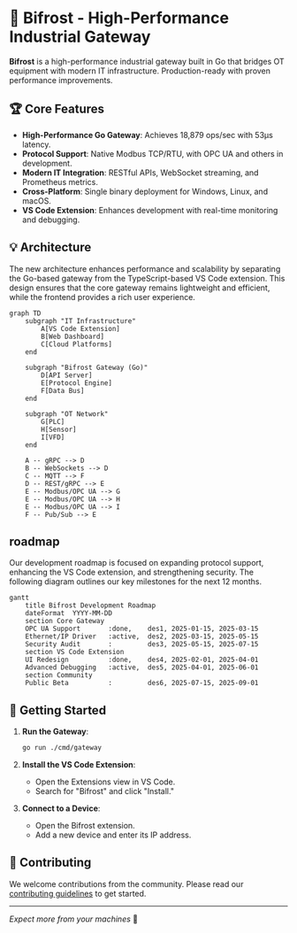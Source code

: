 # 🌉 Bifrost - High-Performance Industrial Gateway

**Bifrost** is a high-performance industrial gateway built in Go that bridges OT equipment with modern IT infrastructure. Production-ready with proven performance improvements.

## 🏆 Core Features

- **High-Performance Go Gateway**: Achieves 18,879 ops/sec with 53µs latency.
- **Protocol Support**: Native Modbus TCP/RTU, with OPC UA and others in development.
- **Modern IT Integration**: RESTful APIs, WebSocket streaming, and Prometheus metrics.
- **Cross-Platform**: Single binary deployment for Windows, Linux, and macOS.
- **VS Code Extension**: Enhances development with real-time monitoring and debugging.

## 💡 Architecture

The new architecture enhances performance and scalability by separating the Go-based gateway from the TypeScript-based VS Code extension. This design ensures that the core gateway remains lightweight and efficient, while the frontend provides a rich user experience.

```mermaid
graph TD
    subgraph "IT Infrastructure"
        A[VS Code Extension]
        B[Web Dashboard]
        C[Cloud Platforms]
    end

    subgraph "Bifrost Gateway (Go)"
        D[API Server]
        E[Protocol Engine]
        F[Data Bus]
    end

    subgraph "OT Network"
        G[PLC]
        H[Sensor]
        I[VFD]
    end

    A -- gRPC --> D
    B -- WebSockets --> D
    C -- MQTT --> F
    D -- REST/gRPC --> E
    E -- Modbus/OPC UA --> G
    E -- Modbus/OPC UA --> H
    E -- Modbus/OPC UA --> I
    F -- Pub/Sub --> E
```

## roadmap

Our development roadmap is focused on expanding protocol support, enhancing the VS Code extension, and strengthening security. The following diagram outlines our key milestones for the next 12 months.

```mermaid
gantt
    title Bifrost Development Roadmap
    dateFormat  YYYY-MM-DD
    section Core Gateway
    OPC UA Support       :done,    des1, 2025-01-15, 2025-03-15
    Ethernet/IP Driver   :active,  des2, 2025-03-15, 2025-05-15
    Security Audit       :         des3, 2025-05-15, 2025-07-15
    section VS Code Extension
    UI Redesign          :done,    des4, 2025-02-01, 2025-04-01
    Advanced Debugging   :active,  des5, 2025-04-01, 2025-06-01
    section Community
    Public Beta          :         des6, 2025-07-15, 2025-09-01
```

## 🚀 Getting Started

1. **Run the Gateway**:

   ```bash
   go run ./cmd/gateway
   ```

2. **Install the VS Code Extension**:
   - Open the Extensions view in VS Code.
   - Search for "Bifrost" and click "Install."
3. **Connect to a Device**:
   - Open the Bifrost extension.
   - Add a new device and enter its IP address.

## 🤝 Contributing

We welcome contributions from the community. Please read our [contributing guidelines](CONTRIBUTING.md) to get started.

---
*Expect more from your machines* 🌉
